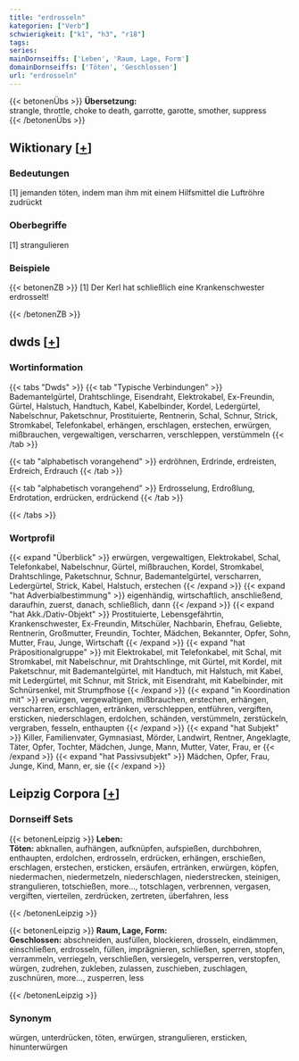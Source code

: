 ```yaml
---
title: "erdrosseln"
kategorien: ["Verb"]
schwierigkeit: ["k1", "h3", "r18"]
tags:
series:
mainDornseiffs: ['Leben', 'Raum, Lage, Form']
domainDornseiffs: ['Töten', 'Geschlossen']
url: "erdrosseln"
---
```


{{< betonenÜbs >}}
**Übersetzung:**  
strangle, throttle, choke to death, garrotte, garotte, smother, suppress  
{{< /betonenÜbs >}}

## Wiktionary [[+](https://de.wiktionary.org/wiki/erdrosseln)]

### Bedeutungen
[1] jemanden töten, indem man ihm mit einem Hilfsmittel die Luftröhre zudrückt  

### Oberbegriffe
[1] strangulieren  

### Beispiele
{{< betonenZB >}}
[1] Der Kerl hat schließlich eine Krankenschwester erdrosselt!  

{{< /betonenZB >}}


## dwds [[+](https://www.dwds.de/wb/erdrosseln)]

### Wortinformation
{{< tabs "Dwds" >}}
{{< tab "Typische Verbindungen" >}}
Bademantelgürtel, Drahtschlinge, Eisendraht, Elektrokabel, Ex-Freundin, Gürtel, Halstuch, Handtuch, Kabel, Kabelbinder, Kordel, Ledergürtel, Nabelschnur, Paketschnur, Prostituierte, Rentnerin, Schal, Schnur, Strick, Stromkabel, Telefonkabel, erhängen, erschlagen, erstechen, erwürgen, mißbrauchen, vergewaltigen, verscharren, verschleppen, verstümmeln
{{< /tab >}}

{{< tab "alphabetisch vorangehend" >}}
erdröhnen, Erdrinde, erdreisten, Erdreich, Erdrauch
{{< /tab >}}

{{< tab "alphabetisch vorangehend" >}}
Erdrosselung, Erdroßlung, Erdrotation, erdrücken, erdrückend
{{< /tab >}}

{{< /tabs >}}

### Wortprofil
{{< expand "Überblick" >}} erwürgen, vergewaltigen, Elektrokabel, Schal, Telefonkabel, Nabelschnur, Gürtel, mißbrauchen, Kordel, Stromkabel, Drahtschlinge, Paketschnur, Schnur, Bademantelgürtel, verscharren, Ledergürtel, Strick, Kabel, Halstuch, erstechen {{< /expand >}}
{{< expand "hat Adverbialbestimmung" >}} eigenhändig, wirtschaftlich, anschließend, daraufhin, zuerst, danach, schließlich, dann {{< /expand >}}
{{< expand "hat Akk./Dativ-Objekt" >}} Prostituierte, Lebensgefährtin, Krankenschwester, Ex-Freundin, Mitschüler, Nachbarin, Ehefrau, Geliebte, Rentnerin, Großmutter, Freundin, Tochter, Mädchen, Bekannter, Opfer, Sohn, Mutter, Frau, Junge, Wirtschaft {{< /expand >}}
{{< expand "hat Präpositionalgruppe" >}} mit Elektrokabel, mit Telefonkabel, mit Schal, mit Stromkabel, mit Nabelschnur, mit Drahtschlinge, mit Gürtel, mit Kordel, mit Paketschnur, mit Bademantelgürtel, mit Handtuch, mit Halstuch, mit Kabel, mit Ledergürtel, mit Schnur, mit Strick, mit Eisendraht, mit Kabelbinder, mit Schnürsenkel, mit Strumpfhose {{< /expand >}}
{{< expand "in Koordination mit" >}} erwürgen, vergewaltigen, mißbrauchen, erstechen, erhängen, verscharren, erschlagen, ertränken, verschleppen, entführen, vergiften, ersticken, niederschlagen, erdolchen, schänden, verstümmeln, zerstückeln, vergraben, fesseln, enthaupten {{< /expand >}}
{{< expand "hat Subjekt" >}} Killer, Familienvater, Gymnasiast, Mörder, Landwirt, Rentner, Angeklagte, Täter, Opfer, Tochter, Mädchen, Junge, Mann, Mutter, Vater, Frau, er {{< /expand >}}
{{< expand "hat Passivsubjekt" >}} Mädchen, Opfer, Frau, Junge, Kind, Mann, er, sie {{< /expand >}}

## Leipzig Corpora [[+](https://corpora.uni-leipzig.de/en/res?word=erdrosseln&corpusId=deu_newscrawl-public_2018)]

### Dornseiff Sets
{{< betonenLeipzig >}}
**Leben:**  
**Töten:** abknallen, aufhängen, aufknüpfen, aufspießen, durchbohren, enthaupten, erdolchen, erdrosseln, erdrücken, erhängen, erschießen, erschlagen, erstechen, ersticken, ersäufen, ertränken, erwürgen, köpfen, niedermachen, niedermetzeln, niederschlagen, niederstrecken, steinigen, strangulieren, totschießen, more..., totschlagen, verbrennen, vergasen, vergiften, vierteilen, zerdrücken, zertreten, überfahren, less  

{{< /betonenLeipzig >}}


{{< betonenLeipzig >}}
**Raum, Lage, Form:**  
**Geschlossen:** abschneiden, ausfüllen, blockieren, drosseln, eindämmen, einschließen, erdrosseln, füllen, imprägnieren, schließen, sperren, stopfen, verrammeln, verriegeln, verschließen, versiegeln, versperren, verstopfen, würgen, zudrehen, zukleben, zulassen, zuschieben, zuschlagen, zuschnüren, more..., zusperren, less  

{{< /betonenLeipzig >}}

### Synonym
würgen, unterdrücken, töten, erwürgen, strangulieren, ersticken, hinunterwürgen

